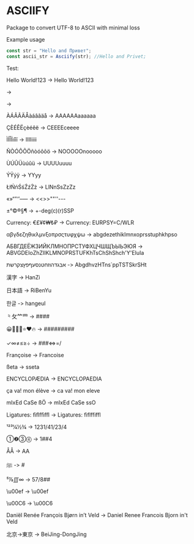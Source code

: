 # ASCIIFY
Package to convert UTF-8 to ASCII with minimal loss

Example usage
```ts
const str = "Hello and Привет";
const ascii_str = Asciify(str); //Hello and Privet;
```



Test:

  Hello World!123 -> Hello World!123
  
   -> 
   
     	
 ->    	
 

  ÀÁÂÃÄÅàáâãäå -> AAAAAAaaaaaa
  
  ÇÈÉÊËçèéêë -> CEEEEceeee
  
  ÌÍÎÏìíîï -> IIIIiiii
  
  ÑÒÓÔÕÖñòóôõö -> NOOOOOnooooo
  
  ÙÚÛÜùúûü -> UUUUuuuu
  
  ÝŸýÿ -> YYyy
  
  ŁłŃńŚśŹźŻż -> LlNnSsZzZz
  
  «»“”‘’–— -> <<>>""''---
  
  ±°©®§¶ -> +-deg(c)(r)SSP
  
  Currency: €£¥¢₩₺₽ -> Currency: EURPSY=C/WLR
  
  αβγδεζηθικλμνξοπρσςτυφχψω -> abgdezethiklmnxoprsstuphkhpso
  
  АБВГДЕЁЖЗИЙКЛМНОПРСТУФХЦЧШЩЪЫЬЭЮЯ -> ABVGDEIoZhZIIKLMNOPRSTUFKhTsChShShch'Y'EIuIa
  
  אבגדהוזחטנסעףפץצקרשת -> AbgdhvzHTns`ppTSTSkrSHt
  
  漢字 -> HanZi
  
  日本語 -> RiBenYu
  
  한글 -> hangeul
  
  ⺀⺙⺮⺲ -> ####
  
  😀🤢🎉🚀⭐️❤️🔥 -> #########
  
  ✓∞≠≤≥÷ -> ###<=>=/
  
  Françoise -> Francoise
  
  ßeta -> sseta
  
  ENCYCLOPÆDIA -> ENCYCLOPAEDIA
  
  ça va! mon élève -> ca va! mon eleve
  
  mIxEd CaSe ßÖ -> mIxEd CaSe ssO
  
  Ligatures: ﬁﬂﬃﬄ -> Ligatures: fiflffiffl
  
  ¹²³¼½¾ -> 1231/41/23/4
  
  ①❷➂⓸ -> 1##4
  
  ÅÅ -> AA
  
  ﷺ -> #
  
  ⁵⅞∭∞ -> 57/8##
  
  \u00ef -> \u00ef
  
  \u00C6 -> \u00C6
  
  Daniël Renée François Bjørn in’t Veld -> Daniel Renee Francois Bjorn in't Veld
  
  北京→東京 -> BeiJing-DongJing
